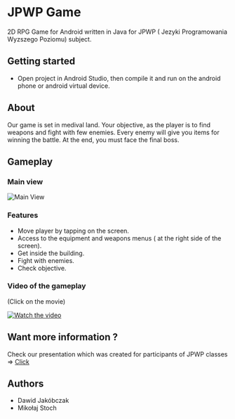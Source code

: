 # JPWP Game

2D RPG Game for Android written in Java for JPWP ( Jezyki Programowania Wyzszego Poziomu) subject.

## Getting started

* Open project in Android Studio, then compile it and run on the android phone or android virtual device.

## About

Our game is set in medival land. Your objective, as the player is to find weapons and fight with few enemies. Every enemy will give you items for winning the battle. At the end, you must face the final boss.

## Gameplay

### Main view

![Main View](https://github.com/miko083/JPWPGameProject/blob/master/images/game.jpg)

### Features

* Move player by tapping on the screen.
* Access to the equipment and weapons menus ( at the right side of the screen).
* Get inside the building.
* Fight with enemies.
* Check objective.

### Video of the gameplay

(Click on the movie)

[![Watch the video](https://github.com/miko083/JPWPGameProject/blob/master/images/video.jpg)](https://photos.google.com/share/AF1QipMxM5LfFlMNlLHAtouJA0q81LnfgpPbJb4CnFIo0JXZTRwOWALHZa18zy9tpMmazQ/photo/AF1QipPbZzFWuzEWOkti8IJcbDDSySRxJ4WPcuNw0KT9?key=SEZDeG9sTDZoVTN0QVRhUy1DNm5KYTA4WWRMdmN3)

## Want more information ?

Check our presentation which was created for participants of JPWP classes => [Click](https://github.com/miko083/JPWPGameProject/blob/master/presentation/JPWP_prezentacja.pdf)

## Authors

* Dawid Jakóbczak
* Mikołaj Stoch
